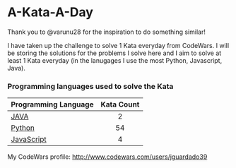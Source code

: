 # A-Kata-A-Day

Thank you to @varunu28 for the inspiration to do something similar!

I have taken up the challenge to solve 1 Kata everyday from CodeWars. I will be storing the solutions for the problems I solve here and I aim to solve at least 1 Kata everyday (in the lanugages I use the most Python, Javascript, Java).

### Programming languages used to solve the Kata


|    Programming Language  |    Kata Count  | 
|----------|:-------------:|
| [JAVA](https://github.com/jguardado39/A-Kata-A-Day/tree/master/Java) | 2 | 
| [Python](https://github.com/jguardado39/A-Kata-A-Day/tree/master/Python) | 54 | 
| [JavaScript](https://github.com/jguardado39/A-Kata-A-Day/tree/master/JavaScript) | 4 | 

My CodeWars profile: http://www.codewars.com/users/jguardado39
